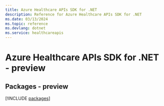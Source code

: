 ```yaml
---
title: Azure Healthcare APIs SDK for .NET
description: Reference for Azure Healthcare APIs SDK for .NET
ms.date: 03/13/2024
ms.topic: reference
ms.devlang: dotnet
ms.service: healthcareapis
---
```

# Azure Healthcare APIs SDK for .NET - preview
## Packages - preview
[!INCLUDE [packages](healthcare-apis-index.md)]